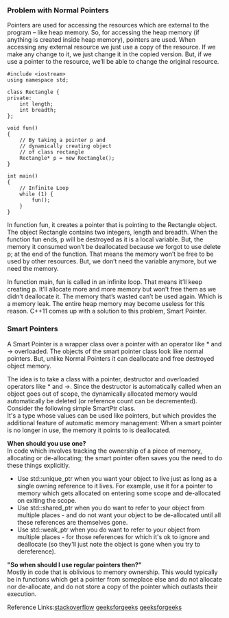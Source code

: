 ### Problem with Normal Pointers 
Pointers are used for accessing the resources which are external to the program – like heap memory. So, for accessing the heap memory (if anything is created inside heap memory), pointers are used. When accessing any external resource we just use a copy of the resource. If we make any change to it, we just change it in the copied version. But, if we use a pointer to the resource, we’ll be able to change the original resource.
```
#include <iostream>
using namespace std;

class Rectangle {
private:
	int length;
	int breadth;
};

void fun()
{
	// By taking a pointer p and
	// dynamically creating object
	// of class rectangle
	Rectangle* p = new Rectangle();
}

int main()
{
	// Infinite Loop
	while (1) {
		fun();
	}
}
```
In function fun, it creates a pointer that is pointing to the Rectangle object. The object Rectangle contains two integers, length and breadth. When the function fun ends, p will be destroyed as it is a local variable. But, the memory it consumed won’t be deallocated because we forgot to use delete p; at the end of the function. That means the memory won’t be free to be used by other resources. But, we don’t need the variable anymore, but we need the memory.                    
    

In function main, fun is called in an infinite loop. That means it’ll keep creating p. It’ll allocate more and more memory but won’t free them as we didn’t deallocate it. The memory that’s wasted can’t be used again. Which is a memory leak. The entire heap memory may become useless for this reason. C++11 comes up with a solution to this problem, Smart Pointer.                             








### Smart Pointers
A Smart Pointer is a wrapper class over a pointer with an operator like * and -> overloaded. The objects of the smart pointer class look like normal pointers. But, unlike Normal Pointers it can deallocate and free destroyed object memory.                        

The idea is to take a class with a pointer, destructor and overloaded operators like * and ->. Since the destructor is automatically called when an object goes out of scope, the dynamically allocated memory would automatically be deleted (or reference count can be decremented). Consider the following simple SmartPtr class.         
It's a type whose values can be used like pointers, but which provides the additional feature of automatic memory management:
When a smart pointer is no longer in use, the memory it points to is deallocated.                    

**When should you use one?**                                           
In code which involves tracking the ownership of a piece of memory,
allocating or de-allocating; the smart pointer often saves you the need to do these things explicitly.                                

- Use std::unique_ptr when you want your object to live just as long as a single owning reference to it lives. For example, use it for a pointer to memory which gets allocated on entering some scope and de-allocated on exiting the scope.
- Use std::shared_ptr when you do want to refer to your object from multiple places - 
and do not want your object to be de-allocated until all these references are themselves gone.
- Use std::weak_ptr when you do want to refer to your object from multiple places - 
for those references for which it's ok to ignore and deallocate (so they'll just note the object is gone when you try to dereference).                          

**"So when should I use regular pointers then?"**                                
Mostly in code that is oblivious to memory ownership. This would typically be in functions which get a pointer from someplace else and do not allocate nor de-allocate,
and do not store a copy of the pointer which outlasts their execution.                                   

Reference Links:[stackoverflow](https://stackoverflow.com/questions/106508/what-is-a-smart-pointer-and-when-should-i-use-one) [geeksforgeeks](https://www.geeksforgeeks.org/smart-pointers-cpp/) [geeksforgeeks](https://www.geeksforgeeks.org/auto_ptr-unique_ptr-shared_ptr-weak_ptr-2/)
